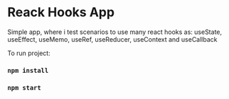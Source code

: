 # Reack Hooks App

Simple app, where i test scenarios to use many react hooks as: useState, useEffect, useMemo, useRef, useReducer, useContext and useCallback


To run project:

### `npm install`
### `npm start`
